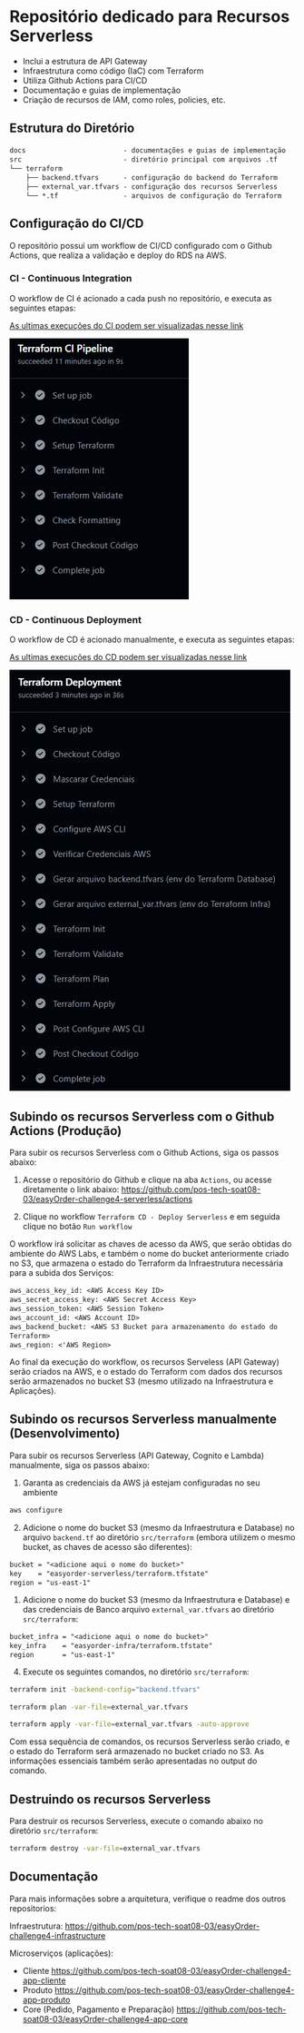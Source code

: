 
# Repositório dedicado para Recursos Serverless
- Inclui a estrutura de API Gateway
- Infraestrutura como código (IaC) com Terraform
- Utiliza Github Actions para CI/CD
- Documentação e guias de implementação
- Criação de recursos de IAM, como roles, policies, etc.

## Estrutura do Diretório

```plaintext
docs                        - documentações e guias de implementação
src                         - diretório principal com arquivos .tf
└── terraform
    ├── backend.tfvars      - configuração do backend do Terraform
    ├── external_var.tfvars - configuração dos recursos Serverless
    └── *.tf                - arquivos de configuração do Terraform
```

## Configuração do CI/CD

O repositório possui um workflow de CI/CD configurado com o Github Actions, que realiza a validação e deploy do RDS na AWS.

### CI - Continuous Integration

O workflow de CI é acionado a cada push no repositório, e executa as seguintes etapas:

[As ultimas execuções do CI podem ser visualizadas nesse link](https://github.com/pos-tech-soat08-03/easyOrder-challenge4-serverless/actions/workflows/terraform-ci.yml)

![Etapas do CI](docs/etapas-ci.png)

### CD - Continuous Deployment

O workflow de CD é acionado manualmente, e executa as seguintes etapas:

[As ultimas execuções do CD podem ser visualizadas nesse link](https://github.com/pos-tech-soat08-03/easyOrder-challenge4-serverless/actions/workflows/terraform-cd.yml)

![Etapas do CD](docs/etapas-cd.png)

## Subindo os recursos Serverless com o Github Actions (Produção)

Para subir os recursos Serverless com o Github Actions, siga os passos abaixo:

1. Acesse o repositório do Github e clique na aba `Actions`, ou acesse diretamente o link abaixo:
https://github.com/pos-tech-soat08-03/easyOrder-challenge4-serverless/actions

2. Clique no workflow `Terraform CD - Deploy Serverless` e em seguida clique no botão `Run workflow`

O workflow irá solicitar as chaves de acesso da AWS, que serão obtidas do ambiente do AWS Labs, e também o nome do bucket anteriormente criado no S3, que  armazena o estado do Terraform da Infraestrutura necessária para a subida dos Serviços:

```plaintext
aws_access_key_id: <AWS Access Key ID>
aws_secret_access_key: <AWS Secret Access Key>
aws_session_token: <AWS Session Token>
aws_account_id: <AWS Account ID>
aws_backend_bucket: <AWS S3 Bucket para armazenamento do estado do Terraform>
aws_region: <'AWS Region>
```

Ao final da execução do workflow, os recursos Serveless (API Gateway) serão criados na AWS, e o estado do Terraform com dados dos recursos serão armazenados no bucket S3 (mesmo utilizado na Infraestrutura e Aplicações).

## Subindo os recursos Serverless manualmente (Desenvolvimento)

Para subir os recursos Serverless (API Gateway, Cognito e Lambda) manualmente, siga os passos abaixo:

1. Garanta as credenciais da AWS já estejam configuradas no seu ambiente

``` bash
aws configure
```

2. Adicione o nome do bucket S3 (mesmo da Infraestrutura e Database) no arquivo `backend.tf` ao diretório `src/terraform` (embora utilizem o mesmo bucket, as chaves de acesso são diferentes):

``` hcl
bucket = "<adicione aqui o nome do bucket>"
key    = "easyorder-serverless/terraform.tfstate"
region = "us-east-1"
```

1. Adicione o nome do bucket S3 (mesmo da Infraestrutura e Database) e das credenciais de Banco arquivo `external_var.tfvars` ao diretório `src/terraform`:

``` hcl
bucket_infra = "<adicione aqui o nome do bucket>"
key_infra    = "easyorder-infra/terraform.tfstate"
region       = "us-east-1"
``` 

4. Execute os seguintes comandos, no diretório `src/terraform`:

``` bash
terraform init -backend-config="backend.tfvars"
``` 

``` bash
terraform plan -var-file=external_var.tfvars
``` 

``` bash
terraform apply -var-file=external_var.tfvars -auto-approve
``` 

Com essa sequência de comandos, os recursos Serverless serão criado, e o estado do Terraform será armazenado no bucket criado no S3. As informações essenciais também serão apresentadas no output do comando.

## Destruindo os recursos Serverless

Para destruir os recursos Serverless, execute o comando abaixo no diretório `src/terraform`:

``` bash
terraform destroy -var-file=external_var.tfvars
```

## Documentação

Para mais informações sobre a arquitetura, verifique o readme dos outros repositorios:

Infraestrutura: https://github.com/pos-tech-soat08-03/easyOrder-challenge4-infrastructure

Microserviços (aplicações):
- Cliente https://github.com/pos-tech-soat08-03/easyOrder-challenge4-app-cliente
- Produto https://github.com/pos-tech-soat08-03/easyOrder-challenge4-app-produto
- Core (Pedido, Pagamento e Preparação) https://github.com/pos-tech-soat08-03/easyOrder-challenge4-app-core
